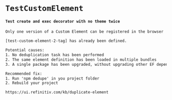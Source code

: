 # `TestCustomElement`

#### `Test create and exec decorator with no theme twice`

```html
Only one version of a Custom Element can be registered in the browser

[test-custom-element-2-tag] has already been defined.

Potential causes:
1. No deduplication task has been performed
2. The same element definition has been loaded in multiple bundles
3. A single package has been upgraded, without upgrading other EF dependencies

Recommended fix:
1. Run 'npm dedupe' in you project folder
2. Rebuild your project

https://ui.refinitiv.com/kb/duplicate-element

```

